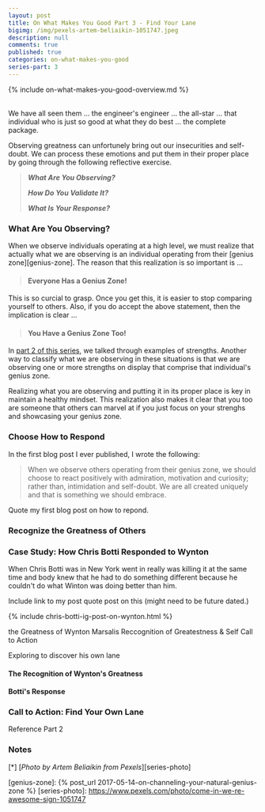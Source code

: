 ```yaml
---
layout: post
title: On What Makes You Good Part 3 - Find Your Lane
bigimg: /img/pexels-artem-beliaikin-1051747.jpeg
description: null
comments: true
published: true
categories: on-what-makes-you-good
series-part: 3
---
```


{% include on-what-makes-you-good-overview.md %}   
<br/>

We have all seen them ... the engineer's engineer ... the all-star ... that individual who is just so good at what they do best ... the complete package.

Observing greatness can unfortunely bring out our insecurities and self-doubt.  We can process these emotions and put them in their proper place by going through the following reflective exercise.


> **_What Are You Observing?_**
> 
> **_How Do You Validate It?_**
>
> **_What Is Your Response?_**


### What Are You Observing?
When we observe individuals operating at a high level, we must realize that actually what we are observing is an individual operating from their [genius zone][genius-zone].  The reason that this realization is so important is ...

> #### Everyone Has a Genius Zone!

This is so curcial to grasp.  Once you get this, it is easier to stop comparing yourself to others.  Also, if you do accept the above statement, then the implication is clear ...

> #### You Have a Genius Zone Too!

In [part 2 of this series][strengths], we talked through examples of strengths.  Another way to classify what we are observing in these situations is that we are observing one or more strengths on display that comprise that individual's genius zone.

Realizing what you are observing and putting it in its proper place is key in maintain a healthy mindset.  This realization also makes it clear that you too are someone that others can marvel at if you just focus on your strenghs and showcasing your genius zone.



### Choose How to Respond
In the first blog post I ever published, I wrote the following:

> When we observe others operating from their genius zone, we should choose to react positively with admiration, motivation and curiosity; rather than, intimidation and self-doubt. We are all created uniquely and that is something we should embrace.

Quote my first blog post on how to repond.

### Recognize the Greatness of Others



### Case Study: How Chris Botti Responded to Wynton
When Chris Botti was in New York went in really was killing it at the same time and body knew that he had to do something different because he couldn't do what Winton was doing better than him.

Include link to my post quote post on this (might need to be future dated.)

{% include chris-botti-ig-post-on-wynton.html %}

the Greatness of Wynton Marsalis
Reccognition of Greatestness & Self Call to Action

Exploring to discover his own lane

#### The Recognition of Wynton's Greatness
#### Botti's Response

### Call to Action: Find Your Own Lane
Reference Part 2



### Notes
[<a name="series-photo">\*</a>] [*Photo by Artem Beliaikin from Pexels*][series-photo]

[strengths]: /2022/02/28/2022-02-28-on-what-makes-you-good-part-2-focus-on-your-strengths
[genius-zone]: {% post_url 2017-05-14-on-channeling-your-natural-genius-zone %}
[series-photo]: https://www.pexels.com/photo/come-in-we-re-awesome-sign-1051747